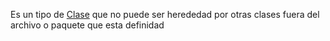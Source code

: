 Es un tipo de [Clase](../Clase.md) que no puede ser herededad por otras clases fuera del archivo o paquete que esta definidad
